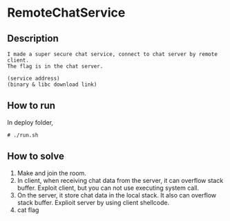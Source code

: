 # RemoteChatService

## Description

```
I made a super secure chat service, connect to chat server by remote client.
The flag is in the chat server.

(service address)
(binary & libc download link)
```

## How to run
In deploy folder,
```
# ./run.sh
```

## How to solve
1. Make and join the room.
2. In client, when receiving chat data from the server, it can overflow stack buffer. Exploit client, but you can not use executing system call.
3. On the server, it store chat data in the local stack. It also can overflow stack buffer. Explioit server by using client shellcode.
4. cat flag
